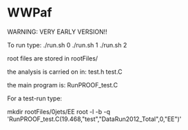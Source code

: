 # WWPaf

WARNING: VERY EARLY VERSION!!

To run type: 
./run.sh 0
./run.sh 1
./run.sh 2

root files are stored in rootFiles/

the analysis is carried on in:
test.h
test.C

the main program is:
RunPROOF_test.C

For a test-run type:

mkdir rootFiles/0jets/EE
root -l -b -q 'RunPROOF_test.C(19.468,"test","DataRun2012_Total",0,"EE")'
